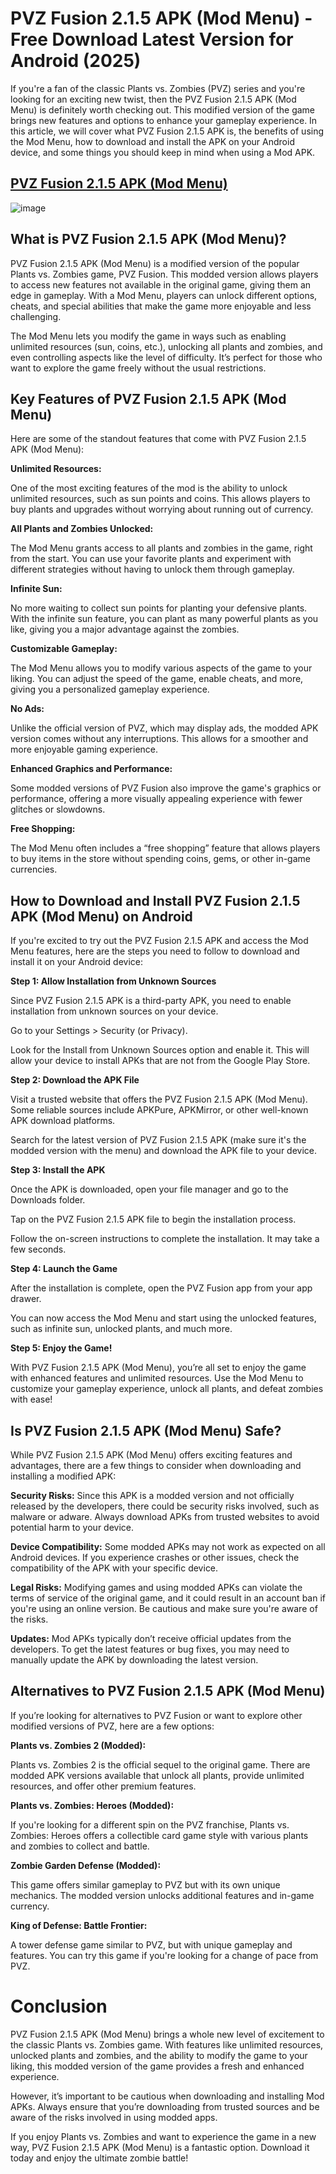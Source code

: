 # PVZ Fusion 2.1.5 APK (Mod Menu) - Free Download Latest Version for Android (2025)

If you're a fan of the classic Plants vs. Zombies (PVZ) series and you're looking for an exciting new twist, then the PVZ Fusion 2.1.5 APK (Mod Menu) is definitely worth checking out. This modified version of the game brings new features and options to enhance your gameplay experience. In this article, we will cover what PVZ Fusion 2.1.5 APK is, the benefits of using the Mod Menu, how to download and install the APK on your Android device, and some things you should keep in mind when using a Mod APK.

## [PVZ Fusion 2.1.5 APK (Mod Menu)](https://brainwaveai.net/apps/pvz-fusion)

![image](https://github.com/user-attachments/assets/f4859f09-297f-428c-ad3c-9d4c7db718d2)


## What is PVZ Fusion 2.1.5 APK (Mod Menu)?

PVZ Fusion 2.1.5 APK (Mod Menu) is a modified version of the popular Plants vs. Zombies game, PVZ Fusion. This modded version allows players to access new features not available in the original game, giving them an edge in gameplay. With a Mod Menu, players can unlock different options, cheats, and special abilities that make the game more enjoyable and less challenging.

The Mod Menu lets you modify the game in ways such as enabling unlimited resources (sun, coins, etc.), unlocking all plants and zombies, and even controlling aspects like the level of difficulty. It’s perfect for those who want to explore the game freely without the usual restrictions.

## Key Features of PVZ Fusion 2.1.5 APK (Mod Menu)

Here are some of the standout features that come with PVZ Fusion 2.1.5 APK (Mod Menu):

**Unlimited Resources:**

One of the most exciting features of the mod is the ability to unlock unlimited resources, such as sun points and coins. This allows players to buy plants and upgrades without worrying about running out of currency.

**All Plants and Zombies Unlocked:**

The Mod Menu grants access to all plants and zombies in the game, right from the start. You can use your favorite plants and experiment with different strategies without having to unlock them through gameplay.

**Infinite Sun:**

No more waiting to collect sun points for planting your defensive plants. With the infinite sun feature, you can plant as many powerful plants as you like, giving you a major advantage against the zombies.

**Customizable Gameplay:**

The Mod Menu allows you to modify various aspects of the game to your liking. You can adjust the speed of the game, enable cheats, and more, giving you a personalized gameplay experience.

**No Ads:**

Unlike the official version of PVZ, which may display ads, the modded APK version comes without any interruptions. This allows for a smoother and more enjoyable gaming experience.

**Enhanced Graphics and Performance:**

Some modded versions of PVZ Fusion also improve the game's graphics or performance, offering a more visually appealing experience with fewer glitches or slowdowns.

**Free Shopping:**

The Mod Menu often includes a “free shopping” feature that allows players to buy items in the store without spending coins, gems, or other in-game currencies.

## How to Download and Install PVZ Fusion 2.1.5 APK (Mod Menu) on Android

If you're excited to try out the PVZ Fusion 2.1.5 APK and access the Mod Menu features, here are the steps you need to follow to download and install it on your Android device:

**Step 1: Allow Installation from Unknown Sources**

Since PVZ Fusion 2.1.5 APK is a third-party APK, you need to enable installation from unknown sources on your device.

Go to your Settings > Security (or Privacy).

Look for the Install from Unknown Sources option and enable it. This will allow your device to install APKs that are not from the Google Play Store.

**Step 2: Download the APK File**

Visit a trusted website that offers the PVZ Fusion 2.1.5 APK (Mod Menu). Some reliable sources include APKPure, APKMirror, or other well-known APK download platforms.

Search for the latest version of PVZ Fusion 2.1.5 APK (make sure it's the modded version with the menu) and download the APK file to your device.

**Step 3: Install the APK**

Once the APK is downloaded, open your file manager and go to the Downloads folder.

Tap on the PVZ Fusion 2.1.5 APK file to begin the installation process.

Follow the on-screen instructions to complete the installation. It may take a few seconds.

**Step 4: Launch the Game**

After the installation is complete, open the PVZ Fusion app from your app drawer.

You can now access the Mod Menu and start using the unlocked features, such as infinite sun, unlocked plants, and much more.

**Step 5: Enjoy the Game!**

With PVZ Fusion 2.1.5 APK (Mod Menu), you’re all set to enjoy the game with enhanced features and unlimited resources. Use the Mod Menu to customize your gameplay experience, unlock all plants, and defeat zombies with ease!

## Is PVZ Fusion 2.1.5 APK (Mod Menu) Safe?

While PVZ Fusion 2.1.5 APK (Mod Menu) offers exciting features and advantages, there are a few things to consider when downloading and installing a modified APK:

**Security Risks:** Since this APK is a modded version and not officially released by the developers, there could be security risks involved, such as malware or adware. Always download APKs from trusted websites to avoid potential harm to your device.

**Device Compatibility:** Some modded APKs may not work as expected on all Android devices. If you experience crashes or other issues, check the compatibility of the APK with your specific device.

**Legal Risks:** Modifying games and using modded APKs can violate the terms of service of the original game, and it could result in an account ban if you're using an online version. Be cautious and make sure you're aware of the risks.

**Updates:** Mod APKs typically don’t receive official updates from the developers. To get the latest features or bug fixes, you may need to manually update the APK by downloading the latest version.

## Alternatives to PVZ Fusion 2.1.5 APK (Mod Menu)

If you’re looking for alternatives to PVZ Fusion or want to explore other modified versions of PVZ, here are a few options:

**Plants vs. Zombies 2 (Modded):**

Plants vs. Zombies 2 is the official sequel to the original game. There are modded APK versions available that unlock all plants, provide unlimited resources, and offer other premium features.

**Plants vs. Zombies: Heroes (Modded):**

If you're looking for a different spin on the PVZ franchise, Plants vs. Zombies: Heroes offers a collectible card game style with various plants and zombies to collect and battle.

**Zombie Garden Defense (Modded):**

This game offers similar gameplay to PVZ but with its own unique mechanics. The modded version unlocks additional features and in-game currency.

**King of Defense: Battle Frontier:**

A tower defense game similar to PVZ, but with unique gameplay and features. You can try this game if you're looking for a change of pace from PVZ.

# Conclusion

PVZ Fusion 2.1.5 APK (Mod Menu) brings a whole new level of excitement to the classic Plants vs. Zombies game. With features like unlimited resources, unlocked plants and zombies, and the ability to modify the game to your liking, this modded version of the game provides a fresh and enhanced experience.

However, it’s important to be cautious when downloading and installing Mod APKs. Always ensure that you’re downloading from trusted sources and be aware of the risks involved in using modded apps.

If you enjoy Plants vs. Zombies and want to experience the game in a new way, PVZ Fusion 2.1.5 APK (Mod Menu) is a fantastic option. Download it today and enjoy the ultimate zombie battle!

